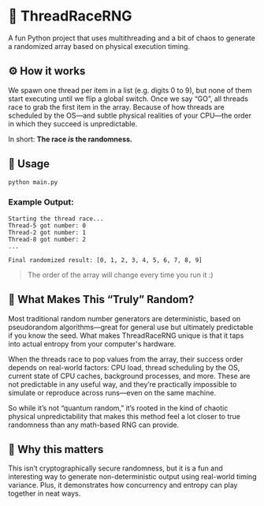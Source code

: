 # 🧠 ThreadRaceRNG

A fun Python project that uses multithreading and a bit of chaos to generate a randomized array based on physical execution timing.

## ⚙️ How it works

We spawn one thread per item in a list (e.g. digits 0 to 9), but none of them start executing until we flip a global switch. Once we say “GO”, all threads race to grab the first item in the array. Because of how threads are scheduled by the OS—and subtle physical realities of your CPU—the order in which they succeed is unpredictable.

In short: **The race *is* the randomness.**

## 🚀 Usage

```bash
python main.py
```

### Example Output:
```commandline
Starting the thread race...
Thread-5 got number: 0
Thread-2 got number: 1
Thread-8 got number: 2
...

Final randomized result: [0, 1, 2, 3, 4, 5, 6, 7, 8, 9]
```
> The order of the array will change every time you run it :)

## 🎲 What Makes This “Truly” Random?
Most traditional random number generators are deterministic, based on pseudorandom algorithms—great 
for general use but ultimately predictable if you know the seed. What makes ThreadRaceRNG unique is 
that it taps into actual entropy from your computer's hardware.

When the threads race to pop values from the array, their success order depends on real-world factors: 
CPU load, thread scheduling by the OS, current state of CPU caches, background processes, and more. 
These are not predictable in any useful way, and they’re practically impossible to simulate or reproduce 
across runs—even on the same machine.

So while it’s not “quantum random,” it’s rooted in the kind of chaotic physical unpredictability that 
makes this method feel a lot closer to true randomness than any math-based RNG can provide.

## 🤯 Why this matters
This isn’t cryptographically secure randomness, but it is a fun and interesting way to 
generate non-deterministic output using real-world timing variance. Plus, it demonstrates 
how concurrency and entropy can play together in neat ways.


